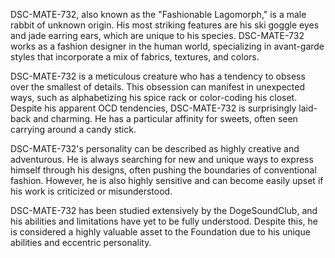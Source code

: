 DSC-MATE-732, also known as the "Fashionable Lagomorph," is a male rabbit of unknown origin. His most striking features are his ski goggle eyes and jade earring ears, which are unique to his species. DSC-MATE-732 works as a fashion designer in the human world, specializing in avant-garde styles that incorporate a mix of fabrics, textures, and colors.

DSC-MATE-732 is a meticulous creature who has a tendency to obsess over the smallest of details. This obsession can manifest in unexpected ways, such as alphabetizing his spice rack or color-coding his closet. Despite his apparent OCD tendencies, DSC-MATE-732 is surprisingly laid-back and charming. He has a particular affinity for sweets, often seen carrying around a candy stick.

DSC-MATE-732's personality can be described as highly creative and adventurous. He is always searching for new and unique ways to express himself through his designs, often pushing the boundaries of conventional fashion. However, he is also highly sensitive and can become easily upset if his work is criticized or misunderstood.

DSC-MATE-732 has been studied extensively by the DogeSoundClub, and his abilities and limitations have yet to be fully understood. Despite this, he is considered a highly valuable asset to the Foundation due to his unique abilities and eccentric personality.